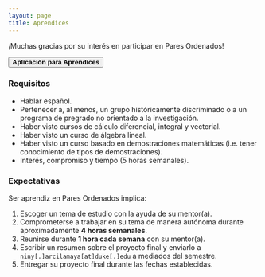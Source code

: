 ```yaml
---
layout: page
title: Aprendices
---
```


¡Muchas gracias por su interés en participar en Pares Ordenados!

<button class="button button1" onclick="open('')"><b>Aplicación para Aprendices</b></button>

### Requisitos
- Hablar español.
- Pertenecer a, al menos, un grupo históricamente discriminado o a un programa de pregrado no orientado a la investigación.
- Haber visto cursos de cálculo diferencial, integral y vectorial.
- Haber visto un curso de álgebra lineal.
- Haber visto un curso basado en demostraciones matemáticas (i.e. tener conocimiento de tipos de demostraciones).
- Interés, compromiso y tiempo (5 horas semanales).

### Expectativas
Ser aprendiz en Pares Ordenados implica:
1. Escoger un tema de estudio con la ayuda de su mentor(a).
2. Comprometerse a trabajar en su tema de manera autónoma durante aproximadamente <b>4 horas semanales</b>.
3. Reunirse durante <b>1 hora cada semana</b> con su mentor(a).
4. Escribir un resumen sobre el proyecto final y enviarlo a ```niny[.]arcilamaya[at]duke[.]edu``` a mediados del semestre.
5. Entregar su proyecto final durante las fechas establecidas.




